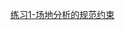 [练习1-场地分析的规范约束](https://github.com/quanbinn/Learn-Revit-the-Parametric-Way/blob/master/chapters/%E7%AB%A07-Revit%E4%BD%BF%E7%94%A8%E7%9A%84%E6%A0%B8%E5%BF%83%E6%96%B9%E6%B3%95-%E5%A4%84%E5%A4%84%E6%98%AF%E5%8F%82%E6%95%B0/%E7%BB%83%E4%B9%A01-%E5%9C%BA%E5%9C%B0%E5%88%86%E6%9E%90%E7%9A%84%E8%A7%84%E8%8C%83%E7%BA%A6%E6%9D%9F.md)